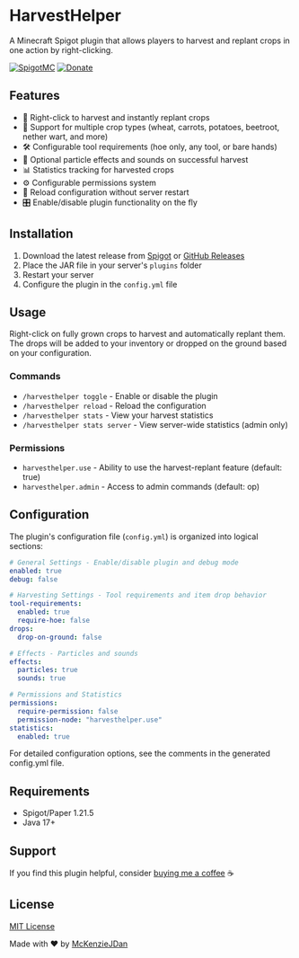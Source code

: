 # HarvestHelper

A Minecraft Spigot plugin that allows players to harvest and replant crops in one action by right-clicking.

[![SpigotMC](https://img.shields.io/badge/SpigotMC-HarvestHelper-orange)](https://www.spigotmc.org/resources/harvesthelper.122863/)
[![Donate](https://img.shields.io/badge/Donate-PayPal-blue.svg)](https://www.paypal.com/paypalme/mckenzio)

## Features

* 🌾 Right-click to harvest and instantly replant crops
* 🌱 Support for multiple crop types (wheat, carrots, potatoes, beetroot, nether wart, and more)
* 🛠️ Configurable tool requirements (hoe only, any tool, or bare hands)
* 💫 Optional particle effects and sounds on successful harvest
* 📊 Statistics tracking for harvested crops
* ⚙️ Configurable permissions system
* 🔄 Reload configuration without server restart
* 🎛️ Enable/disable plugin functionality on the fly

## Installation

1. Download the latest release from [Spigot](https://www.spigotmc.org/resources/harvesthelper.122863/) or [GitHub Releases](https://github.com/McKenzieJDan/HarvestHelper/releases)
2. Place the JAR file in your server's `plugins` folder
3. Restart your server
4. Configure the plugin in the `config.yml` file

## Usage

Right-click on fully grown crops to harvest and automatically replant them. The drops will be added to your inventory or dropped on the ground based on your configuration.

### Commands

* `/harvesthelper toggle` - Enable or disable the plugin
* `/harvesthelper reload` - Reload the configuration
* `/harvesthelper stats` - View your harvest statistics
* `/harvesthelper stats server` - View server-wide statistics (admin only)

### Permissions

* `harvesthelper.use` - Ability to use the harvest-replant feature (default: true)
* `harvesthelper.admin` - Access to admin commands (default: op)

## Configuration

The plugin's configuration file (`config.yml`) is organized into logical sections:

```yaml
# General Settings - Enable/disable plugin and debug mode
enabled: true
debug: false

# Harvesting Settings - Tool requirements and item drop behavior
tool-requirements:
  enabled: true
  require-hoe: false
drops:
  drop-on-ground: false

# Effects - Particles and sounds
effects:
  particles: true
  sounds: true

# Permissions and Statistics
permissions:
  require-permission: false
  permission-node: "harvesthelper.use"
statistics:
  enabled: true
```

For detailed configuration options, see the comments in the generated config.yml file.

## Requirements

- Spigot/Paper 1.21.5
- Java 17+

## Support

If you find this plugin helpful, consider [buying me a coffee](https://www.paypal.com/paypalme/mckenzio) ☕

## License

[MIT License](LICENSE)

Made with ❤️ by [McKenzieJDan](https://github.com/McKenzieJDan)